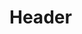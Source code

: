 <!-- TITLE: V1 Report - Development Documentation V2 -->
<!-- SUBTITLE: A quick summary of V 1 Report Development Documentation V2 -->

# Header